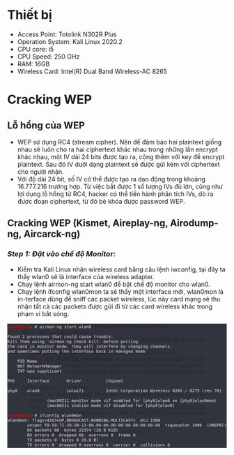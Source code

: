# Thiết bị
-	Access Point: Totolink N302R Plus
-	Operation System: Kali Linux 2020.2
-	CPU core: i5
-	CPU Speed: 250 GHz
-	RAM: 16GB
-	Wireless Card: Intel(R) Dual Band Wireless-AC 8265

# Cracking WEP
## Lỗ hổng của WEP
- WEP sử dụng RC4 (stream cipher). Nên để đảm bảo hai plaintext giống nhau sẽ luôn cho ra hai ciphertext khác nhau trong những lần encrypt khác nhau, một IV dài 24 bits được tạo ra, cộng thêm với key để encrypt plaintext. Sau đó IV dưới dạng plaintext sẽ được gửi kèm với ciphertext cho người nhận.
-	Với độ dài 24 bit, số IV có thể được tạo ra dao động trong khoảng 16.777.216 trường hợp. Từ việc bắt được 1 số lượng IVs đủ lớn, cũng như lợi dụng lỗ hổng từ RC4, hacker có thể tiến hành phân tích IVs, dò ra được đoạn ciphertext, từ đó bẻ khóa được password WEP.

## Cracking WEP (Kismet, Aireplay-ng, Airodump-ng, Aircarck-ng)
### *Step 1: Đặt vào chế độ Monitor:*
-	Kiểm tra Kali Linux nhận wireless card bằng câu lệnh iwconfig, tại đây ta thấy wlan0 sẽ là interface của wireless adapter.
-	Chạy lệnh airmon-ng start wlan0 để bật chế độ monitor cho wlan0.
-	Chạy lệnh ifconfig wlan0mon ta sẽ thấy một interface mới, wlan0mon là in-terface dùng để sniff các packet wireless, lúc này card mạng sẽ thu nhận tất cả các packets được gửi đi từ các card wireless khác trong phạm vi bắt sóng.

![img1](Images/Image1.png)
